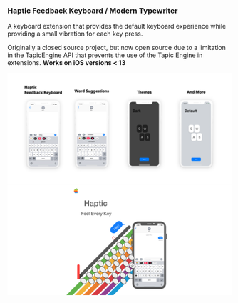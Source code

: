 ### Haptic Feedback Keyboard / Modern Typewriter

A keyboard extension that provides the default keyboard experience while providing a small vibration for each key press.

Originally a closed source project, but now open source due to a limitation in the TapicEngine API that prevents the use of the Tapic Engine in extensions. **Works on iOS versions < 13**

![img1](sketch/githubreadme.png)
![img2](sketch/githubreadme-icon.png)
